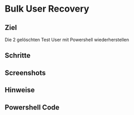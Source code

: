 # Bulk User Recovery

## Ziel 
Die 2 gelöschten Test User mit Powershell wiederherstellen

## Schritte


## Screenshots




## Hinweise



## Powershell Code
